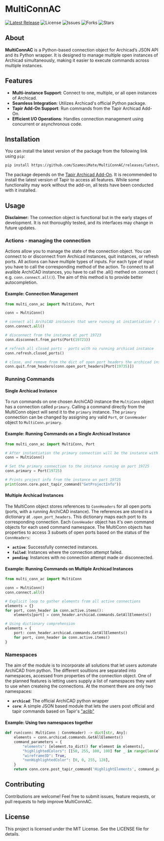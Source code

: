 # MultiConnAC

[![Latest Release](https://img.shields.io/github/v/release/SzamosiMate/MultiConnAC)](https://github.com/SzamosiMate/MultiConnAC/releases/latest) 
![License](https://img.shields.io/github/license/SzamosiMate/MultiConnAC) 
![Issues](https://img.shields.io/github/issues/SzamosiMate/MultiConnAC) 
![Forks](https://img.shields.io/github/forks/SzamosiMate/MultiConnAC) 
![Stars](https://img.shields.io/github/stars/SzamosiMate/MultiConnAC)

## About

**MultiConnAC** is a Python-based connection object for Archicad’s JSON API and its Python wrapper. It is designed to manage multiple open instances of Archicad simultaneously, making it easier to execute commands across multiple instances.

## Features

- **Multi-instance Support**: Connect to one, multiple, or all open instances of Archicad.
- **Seamless Integration**: Utilizes Archicad's official Python package.
- **Tapir Add-On Support**: Run commands from the Tapir Archicad Add-On.
- **Efficient I/O Operations**: Handles connection management using concurrent or asynchronous code.

## Installation

You can install the latest version of the package from the following link using `pip`:

```bash
pip install https://github.com/SzamosiMate/MultiConnAC/releases/latest/download/multi_conn_ac-0.1.1-py3-none-any.whl
```

The package depends on the [Tapir Archicad Add-On](https://github.com/ENZYME-APD/tapir-archicad-automation?tab=readme-ov-file). It is recommended to install the latest version of Tapir to access all features. While some functionality may work without the add-on, all tests have been conducted with it installed.

## Usage

**Disclaimer:** The connection object is functional but in the early stages of development. It is not thoroughly tested, and its interfaces may change in future updates.

### Actions - managing the connection
Actions allow you to manage the state of the connection object. You can connect to or disconnect from Archicad instances, quit instances, or refresh ports. All actions can have multiple types of inputs. For each type of input you have to call the corresponding method of the action. To connect to all avalible ArchiCAD instances, you have to call the .all() methed on .connect ( e.g. `conn.connect.all()`). The aim of this method is to provide better autocompletion.

#### Example: Connection Management
```python 
from multi_conn_ac import MultiConn, Port

conn = MultiConn()

# connect all ArchiCAD instances that were running at instantiation / the last refresh
conn.connect.all()

# disconnect from the instance at port 19723   
conn.disconnect.from_ports(Port(19723))

# refresh all closed ports - ports with no running archicad instance   
conn.refresh.closed_ports()

# close, and remove from the dict of open port headers the archicad instance specified by ConnHeader
conn.quit.from_headers(conn.open_port_headers[Port(19735)])
```
### Running Commands

#### Single Archicad Instance

To run commands on one chosen ArchiCAD instance the `MultiConn` object has a connection called `primary`. Calling a command directly from the MultiConn object will send it to the `primary` instance. The `primary` connection can be changed by assigning any valid `Port`, or `ConnHeader` object to `MultiConn.primary`.

#### Example: Running Commands on a Single Archicad Instance
```python
from multi_conn_ac import MultiConn, Port

# After instantiation the primary connection will be the instance with the lowest port number (probably 19723)
conn = MultiConn()

# Set the primary connection to the instance running on port 19725
conn.primary = Port(19725)

# Prints project info from the instance on port 19725
print(conn.core.post_tapir_command("GetProjectInfo"))
```

#### Multiple Archicad Instances

The MultiConn object stores references to `ConnHeaders` for all open ports (ports, with a running ArchiCAD instance). The references are stored in a dictionary at `.open_port_headers`. This dictionary maps each port to its corresponding connection. Each `ConnHeader` object has it's own command objects for each used command namespace. The MultiConn objects has properties to access 3 subsets of open ports based on the status of the `ConnHeaders`: 

- **`active`**: Successfully connected instances.
- **`failed`**: Instances where the connection attempt failed.
- **`pending`**: Instances with no connection attempt made or disconnected.

#### Example: Running Commands on Multiple Archicad Instances

```python
from multi_conn_ac import MultiConn

conn = MultiConn()
conn.connect.all()

# Explicit loop to gather elements from all active connections
elements = {}
for port, conn_header in conn.active.items():
    elements[port] = conn_header.archicad.commands.GetAllElements()

# Using dictionary comprehension
elements = {
    port: conn_header.archicad.commands.GetAllElements()
    for port, conn_header in conn.active.items()
}
```

### Namespaces

The aim of the module is to incorporate all solutions that let users automate ArchiCAD from python. The different soultions are separated into namespaces, accessed from properties of the connection object. One of the planned features is letting users supply a list of namespaces they want to use when createing the connections. At the moment there are only two namespaces:

- **`archicad`**: The official ArchiCAD python wrapper
- **`core`**: A simple JSON based module that lets the users post official and tapir commands based on Tapir's ["aclib"](https://github.com/ENZYME-APD/tapir-archicad-automation/tree/main/archicad-addon/Examples/aclib)

#### Example: Using two namespaces together
```python
def run(conn: MultiConn | ConnHeader) -> dict[str, Any]:
    elements = conn.archicad.commands.GetAllElements()
    command_parameters = {
        "elements": [element.to_dict() for element in elements],
        "highlightedColors": [[50, 255, 100, 100] for _ in range(len(elements))],
        "wireframe3D": True,
        "nonHighlightedColor": [0, 0, 255, 128],
    }
    return conn.core.post_tapir_command('HighlightElements', command_parameters)
```

## Contributing

Contributions are welcome! Feel free to submit issues, feature requests, or pull requests to help improve MultiConnAC.

## License

This project is licensed under the MIT License. See the LICENSE file for details.
